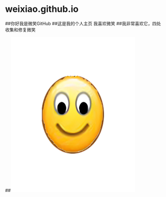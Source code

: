# weixiao.github.io
##你好我是微笑GitHub
##这是我的个人主页 我喜欢微笑
##我非常喜欢它，四处收集和修复微笑

##<img src="5866e5bf2bf6bffa53130420aa1455a.jpg"
     width="400"
     height="500" />
